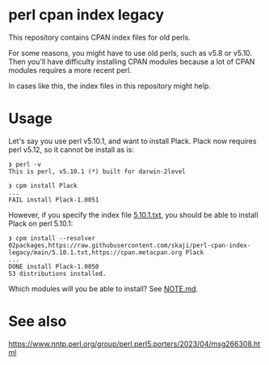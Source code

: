 # perl cpan index legacy

This repository contains CPAN index files for old perls.

For some reasons, you might have to use old perls, such as v5.8 or v5.10.
Then you'll have difficulty installing CPAN modules because a lot of CPAN modules requires a more recent perl.

In cases like this, the index files in this repository might help.

# Usage

Let's say you use perl v5.10.1, and want to install Plack. Plack now requires perl v5.12, so it cannot be install as is:

```
❯ perl -v
This is perl, v5.10.1 (*) built for darwin-2level

❯ cpm install Plack
...
FAIL install Plack-1.0051
```

However, if you specify the index file [5.10.1.txt](5.10.1.txt), you should be able to install Plack on perl 5.10.1:

```
❯ cpm install --resolver 02packages,https://raw.githubusercontent.com/skaji/perl-cpan-index-legacy/main/5.10.1.txt,https://cpan.metacpan.org Plack
...
DONE install Plack-1.0050
53 distributions installed.
```

Which modules will you be able to install? See [NOTE.md](NOTE.md).

# See also

https://www.nntp.perl.org/group/perl.perl5.porters/2023/04/msg266308.html
